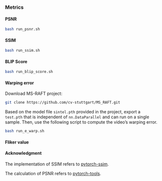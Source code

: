 ### Metrics
#### PSNR

```bash
bash run_psnr.sh
```

#### SSIM

```bash
bash run_ssim.sh
```

#### BLIP Score

```bash
bash run_blip_score.sh
```

#### Warping error

Download MS-RAFT project:

```bash
git clone https://github.com/cv-stuttgart/MS_RAFT.git
```

Based on the model file `sintel.pth` provided in the project, export a `test.pth` that is independent of `nn.DataParallel` and can run on a single sample. Then, use the following script to compute the video’s warping error.
```bash
bash run_e_warp.sh
```

#### Fliker value


#### Acknowledgment

The implementation of SSIM refers to [pytorch-ssim](https://github.com/Po-Hsun-Su/pytorch-ssim).

The calculation of PSNR refers to [pytorch-tools](https://github.com/bonlime/pytorch-tools/blob/master/pytorch_tools/metrics/psnr.py).
